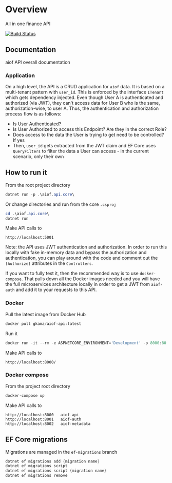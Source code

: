 # Overview

All in one finance API

[![Build Status](https://gkamacharov.visualstudio.com/gkama-cicd/_apis/build/status/kamacharovs.aiof-api?branchName=master)](https://gkamacharov.visualstudio.com/gkama-cicd/_build/latest?definitionId=20&branchName=master)

## Documentation

aiof API overall documentation

### Application

On a high level, the API is a CRUD application for `aiof` data. It is based on a multi-tenant pattern with `user_id`. This is enforced by the interface `ITenant` which gets dependency injected. Even though User A is authenticated and authorized (via JWT), they can't access data for User B who is the same, authorization-wise, to user A. Thus, the authentication and authorization process flow is as follows:

- Is User Authenticated?
- Is User Authorized to access this Endpoint? Are they in the correct Role?
- Does access to the data the User is trying to get need to be controlled? If yes
- Then, `user_id` gets extracted from the JWT claim and EF Core uses `QueryFilters` to filter the data a User can access - in the current scenario, only their own

## How to run it

From the root project directory

```powershell
dotnet run -p .\aiof.api.core\
```

Or change directories and run from the core `.csproj`

```powershell
cd .\aiof.api.core\
dotnet run
```

Make API calls to

```text
http://localhost:5001
```

Note: the API uses JWT authentication and authorization. In order to run this locally with fake in-memory data and bypass the authorization and authentication, you can play around with the code and comment out the `[Authorize]` attributes in the `Controllers`.

If you want to fully test it, then the recommended way is to use `docker-compose`. That pulls down all the Docker images needed and you will have the full microservices architecture locally in order to get a JWT from `aiof-auth` and add it to your requests to this API.

### Docker

Pull the latest image from Docker Hub

```powershell
docker pull gkama/aiof-api:latest
```

Run it

```powershell
docker run -it --rm -e ASPNETCORE_ENVIRONMENT='Development' -p 8000:80 gkama/aiof-api:latest
```

Make API calls to

```text
http://localhost:8000/
```

### Docker compose

From the project root directory

```powershell
docker-compose up
```

Make API calls to

```text
http://localhost:8000   aiof-api
http://localhost:8001   aiof-auth
http://localhost:8002   aiof-metadata
```

## EF Core migrations

Migrations are managed in the `ef-migrations` branch

```powershell
dotnet ef migrations add {migration name}
dotnet ef migrations script
dotnet ef migrations script {migration name}
dotnet ef migrations remove
```

